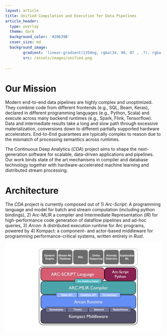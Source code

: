 ```yaml
---
layout: article
title: Unified Compilation and Execution for Data Pipelines
article_header:
  type: overlay
  theme: dark
  background_color: '#20639B'
  cover_size: md
  background_image:
        gradient: 'linear-gradient(135deg, rgba(34, 90, 87 , .7), rgba(139, 34, 139, .7))'
        src: /assets/images/unified.png

---
```


Our Mission
========

Modern end-to-end data pipelines are highly complex and unoptimized. They combine code from different frontends (e.g., SQL, Beam, Keras), declared in different programming languages (e.g., Python, Scala) and execute across many backend runtimes (e.g., Spark, Flink, Tensorflow). Data and intermediate results take a long and slow path through excessive materialization, conversions down to different partially supported hardware accelerators. End-to-End guarantees are typically complex to reason due to the mismatch of processing semantics across runtimes.

The Continuous Deep Analytics (*CDA*) project aims to shape the next-generation software for scalable, data-driven applications and pipelines. Our work binds state of the art mechanisms in compiler and database technology together with 
hardware-accelerated machine learning and distributed stream processing. 


Architecture
==========

The *CDA* project is currently composed out of 1) *Arc-Script*: A programming language and model for batch and stream computation (including python bindings),
2) Arc-MLIR a compiler and Intermediate Representation (*IR*) for high-performance code generation of dataflow pipelines and ad-hoc queries, 3) *Arcon*: A distributed execution runtime for Arc programs, powered by 4) Kompact: a component- and actor-based middleware for programming performance-critical  systems, written entirely in *Rust*.

![Architecture of CDA](/assets/images/overview.png)


	